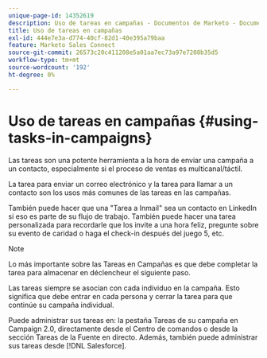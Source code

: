 ```yaml
---
unique-page-id: 14352619
description: Uso de tareas en campañas - Documentos de Marketo - Documentación del producto
title: Uso de tareas en campañas
exl-id: 444e7e3a-d774-40cf-82d1-40e395a79baa
feature: Marketo Sales Connect
source-git-commit: 26573c20c411208e5a01aa7ec73a97e7208b35d5
workflow-type: tm+mt
source-wordcount: '192'
ht-degree: 0%

---
```


# Uso de tareas en campañas {#using-tasks-in-campaigns}

Las tareas son una potente herramienta a la hora de enviar una campaña a un contacto, especialmente si el proceso de ventas es multicanal/táctil.

La tarea para enviar un correo electrónico y la tarea para llamar a un contacto son los usos más comunes de las tareas en las campañas.

También puede hacer que una &quot;Tarea a Inmail&quot; sea un contacto en LinkedIn si eso es parte de su flujo de trabajo. También puede hacer una tarea personalizada para recordarle que los invite a una hora feliz, pregunte sobre su evento de caridad o haga el check-in después del juego 5, etc.

>[!NOTE]
>
>Lo más importante sobre las Tareas en Campañas es que debe completar la tarea para almacenar en déclencheur el siguiente paso.

Las tareas siempre se asocian con cada individuo en la campaña. Esto significa que debe entrar en cada persona y cerrar la tarea para que continúe su campaña individual.

Puede administrar sus tareas en: la pestaña Tareas de su campaña en Campaign 2.0, directamente desde el Centro de comandos o desde la sección Tareas de la Fuente en directo. Además, también puede administrar sus tareas desde [!DNL Salesforce].
